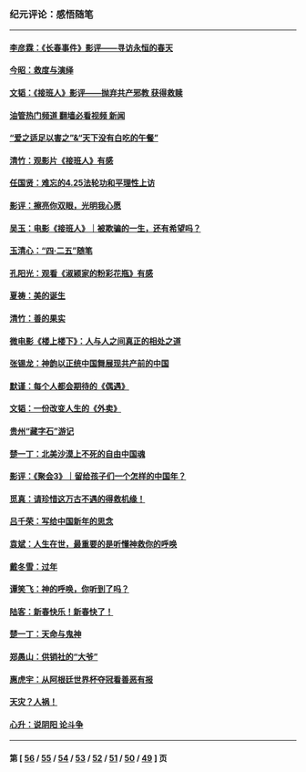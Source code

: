 ### 纪元评论：感悟随笔
---
#### [李彦霖：《长春事件》影评——寻访永恒的春天](../../pages/nsc1035/n13995112.md?05150330) 
#### [今昭：救度与演绎](../../pages/nsc1035/n13992670.md?05150330) 
#### [文韬：《接班人》影评——抛弃共产邪教 获得救赎](../../pages/nsc1035/n13990160.md?05150330) 
#### [油管热门频道 翻墙必看视频 新闻](ok?05150330)
#### [“爱之适足以害之”&“天下没有白吃的午餐”](../../pages/nsc1035/n13988391.md?05150330) 
#### [清竹：观影片《接班人》有感](../../pages/nsc1035/n13983561.md?05150330) 
#### [任国贤：难忘的4.25法轮功和平理性上访](../../pages/nsc1035/n13983482.md?05150330) 
#### [影评：擦亮你双眼，光明我心愿](../../pages/nsc1035/n13982333.md?05150330) 
#### [吴玉：电影《接班人》｜被欺骗的一生，还有希望吗？](../../pages/nsc1035/n13981972.md?05150330) 
#### [玉清心：“四·二五”随笔](../../pages/nsc1035/n13978628.md?05150330) 
#### [孔阳光：观看《淑颍家的粉彩花瓶》有感](../../pages/nsc1035/n13967929.md?05150330) 
#### [夏祷：美的诞生](../../pages/nsc1035/n13962321.md?05150330) 
#### [清竹：善的果实](../../pages/nsc1035/n13963980.md?05150330) 
#### [微电影《楼上楼下》：人与人之间真正的相处之道](../../pages/nsc1035/n13944319.md?05150330) 
#### [张锡龙：神韵以正统中国舞展现共产前的中国](../../pages/nsc1035/n13939727.md?05150330) 
#### [默谨：每个人都会期待的《偶遇》](../../pages/nsc1035/n13939091.md?05150330) 
#### [文韬：一份改变人生的《外卖》](../../pages/nsc1035/n13931822.md?05150330) 
#### [贵州“藏字石”游记](../../pages/nsc1035/n13923310.md?05150330) 
#### [楚一丁：北美沙漠上不死的自由中国魂](../../pages/nsc1035/n13921879.md?05150330) 
#### [影评：《聚会3》｜留给孩子们一个怎样的中国年？](../../pages/nsc1035/n13919652.md?05150330) 
#### [觅真：请珍惜这万古不遇的得救机缘！](../../pages/nsc1035/n13917157.md?05150330) 
#### [吕千荣：写给中国新年的思念](../../pages/nsc1035/n13915103.md?05150330) 
#### [袁斌：人生在世，最重要的是听懂神救你的呼唤](../../pages/nsc1035/n13914636.md?05150330) 
#### [戴冬雪：过年](../../pages/nsc1035/n13913311.md?05150330) 
#### [谭笑飞：神的呼唤，你听到了吗？](../../pages/nsc1035/n13912603.md?05150330) 
#### [陆客：新春快乐！新春快了！](../../pages/nsc1035/n13911771.md?05150330) 
#### [楚一丁：天命与鬼神](../../pages/nsc1035/n13904371.md?05150330) 
#### [郑愚山：供销社的“大爷”](../../pages/nsc1035/n13904409.md?05150330) 
#### [惠虎宇：从阿根廷世界杯夺冠看善恶有报](../../pages/nsc1035/n13889438.md?05150330) 
#### [天灾？人祸！](../../pages/nsc1035/n13900104.md?05150330) 
#### [心升：说阴阳 论斗争](../../pages/nsc1035/n13885189.md?05150330) 

---
#### 第 [ [56](./56.md?05150330) / [55](./55.md?05150330) / [54](./54.md?05150330) / [53](./53.md?05150330) / [52](./52.md?05150330) / [51](./51.md?05150330) / [50](./50.md?05150330) / [49](./49.md?05150330) ] 页
